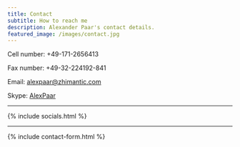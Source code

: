 ```yaml
---
title: Contact
subtitle: How to reach me
description: Alexander Paar's contact details.
featured_image: /images/contact.jpg
---
```


Cell number: +49-171-2656413

Fax number: +49-32-224192-841

Email: [alexpaar@zhimantic.com](mailto:alexpaar@zhimantic.com)

Skype: [AlexPaar](skype:AlexPaar?call)

---

{% include socials.html %}

---

{% include contact-form.html %}
